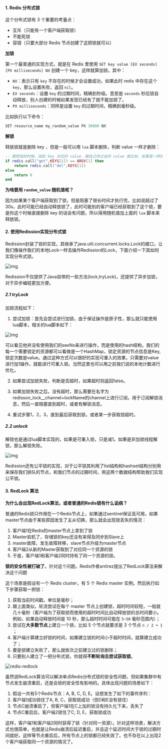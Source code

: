 #### 1. Redis 分布式锁

这个分布式锁有 3 个重要的考量点：

- 互斥（只能有一个客户端获取锁）
- 不能死锁
- 容错（只要大部分 Redis 节点创建了这把锁就可以）



**加锁**

第一个最普通的实现方式，就是在 Redis 里使用 `SET key value [EX seconds] [PX milliseconds] NX` 创建一个 key，这样就算加锁。其中：

- `NX`：表示只有 `key` 不存在的时候才会设置成功，如果此时 redis 中存在这个 `key`，那么设置失败，返回 `nil`。
- `EX seconds`：设置 `key` 的过期时间，精确到秒级。意思是 `seconds` 秒后锁自动释放，别人创建的时候如果发现已经有了就不能加锁了。
- `PX milliseconds`：同样是设置 `key` 的过期时间，精确到毫秒级。



比如执行以下命令：

```r
SET resource_name my_random_value PX 30000 NX
```



**解锁**

释放锁就是删除 key ，但是一般可以用 `lua` 脚本删除，判断 value 一样才删除：

```lua
-- 删除锁的时候，找到 key 对应的 value，跟自己传过去的 value 做比较，如果是一样的才删除。
if redis.call("get",KEYS[1]) == ARGV[1] then
    return redis.call("del",KEYS[1])
else
    return 0
end
```



**为啥要用 `random_value` 随机值呢？**

因为如果某个客户端获取到了锁，但是阻塞了很长时间才执行完，比如说超过了 30s，此时可能已经自动释放锁了，此时可能别的客户端已经获取到了这个锁，要是你这个时候直接删除 key 的话会有问题，所以得用随机值加上面的 `lua` 脚本来释放锁。



#### 2. 使用Redission实现分布式锁

Redission封装了锁的实现，其继承了java.util.concurrent.locks.Lock的接口，让我们像操作我们的本地Lock一样去操作Redission的Lock，下面介绍一下其如何实现分布式锁。

![img](http://pcc.huitogo.club/fc811d06e58999fcd3427b491198688d)



Redission不仅提供了Java自带的一些方法(lock,tryLock)，还提供了异步加锁，对于异步编程更加方便。



##### 2.1 tryLock

加锁流程如下：

1. 尝试加锁：首先会尝试进行加锁，由于保证操作是原子性，那么就只能使用lua脚本，相关的lua脚本如下：

![img](http://pcc.huitogo.club/af151cdadbd6b64702f461aa42a69236)



可以看见他并没有使用我们的sexNx来进行操作，而是使用的hash结构，我们的每一个需要锁定的资源都可以看做是一个HashMap，锁定资源的节点信息是Key,锁定次数是value。通过这种方式可以很好的实现可重入的效果，只需要对value进行加1操作，就能进行可重入锁。当然这里也可以用之前我们说的本地计数进行优化。

2. 如果尝试加锁失败，判断是否超时，如果超时则返回false。

3. 如果加锁失败之后，没有超时，那么需要在名字为redisson_lock__channel+lockName的channel上进行订阅，用于订阅解锁消息，然后一直阻塞直到超时，或者有解锁消息。

4. 重试步骤1，2，3，直到最后获取到锁，或者某一步获取锁超时。



##### 2.2 unlock

解锁也是通过lua脚本实现的，如果是可重入锁，只是减1。如果是非加锁线程解锁，那么解锁失败。

![img](http://pcc.huitogo.club/175901357a3910e55b83ec776d3ffd82)



Redission还有公平锁的实现，对于公平锁其利用了list结构和hashset结构分别用来保存我们排队的节点，和我们节点的过期时间，用这两个数据结构帮助我们实现公平锁。



#### 3. RedLock 算法

**为什么会出现RedLock算法，或者普通的Redis锁有什么诟病？**

普通的Redis锁只作用在一个Redis节点上，如果通过sentinel保证高可用，如果master节点由于某些原因发生了主从切换，那么就会出现锁丢失的情况：

1. 客户端1在Redis的master节点上拿到了锁
2. Master宕机了，存储锁的key还没有来得及同步到Slave上
3. master故障，发生故障转移，slave节点升级为master节点
4. 客户端2从新的Master获取到了对应同一个资源的锁　
5. 于是，客户端1和客户端2同时持有了同一个资源的锁。



**锁的安全性被打破了**。针对这个问题。Redis作者antirez提出了RedLock算法来解决这个问题

这个场景是假设有一个 Redis cluster，有 5 个 Redis master 实例。然后执行如下步骤获取一把锁：

1. 获取当前时间戳，单位是毫秒；
2. 跟上面类似，轮流尝试在每个 master 节点上创建锁，超时时间较短，一般就几十毫秒（客户端为了获取锁而使用的超时时间比自动释放锁的总时间要小。例如，如果自动释放时间是 10 秒，那么超时时间可能在 `5~50` 毫秒范围内）；
3. 尝试在**大多数节点**上建立一个锁，比如 5 个节点就要求是 3 个节点 `n / 2 + 1` ；
4. 客户端计算建立好锁的时间，如果建立锁的时间小于超时时间，就算建立成功了；
5. 要是锁建立失败了，那么就依次之前建立过的锁删除；
6. 只要别人建立了一把分布式锁，你就得**不断轮询去尝试获取锁**。

![redis-redlock](https://pcc.huitogo.club/z0/redis-redlock.png)

虽然说RedLock算法可以解决单点Redis分布式锁的安全性问题，但如果集群中有节点发生崩溃重启，还是会锁的安全性有影响的。具体出现问题的场景如下：

1. 假设一共有5个Redis节点：A, B, C, D, E。设想发生了如下的事件序列：
2. 客户端1成功锁住了A, B, C，获取锁成功（但D和E没有锁住）
3. 节点C崩溃重启了，但客户端1在C上加的锁没有持久化下来，丢失了
4. 节点C重启后，客户端2锁住了C, D, E，获取锁成功



这样，客户端1和客户端2同时获得了锁（针对同一资源）。针对这样场景，解决方式也很简单，也就是让Redis崩溃后延迟重启，并且这个延迟时间大于锁的过期时间就好。这样等节点重启后，所有节点上的锁都已经失效了。也不存在以上出现2个客户端获取同一个资源的情况了。　